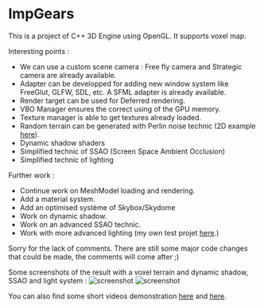 # ImpGears

This is a project of C++ 3D Engine using OpenGL. It supports voxel map.

Interesting points :
- We can use a custom scene camera : Free fly camera and Strategic camera are already available.
- Adapter can be developped for adding new window system like FreeGlut, GLFW, SDL, etc. A SFML adapter is already available.
- Render target can be used for Deferred rendering.
- VBO Manager ensures the correct using of the GPU memory.
- Texture manager is able to get textures already loaded.
- Random terrain can be generated with Perlin noise technic (2D example [here](https://www.dropbox.com/s/wchzmdgojrvp1mz/infinite-perlin.avi?dl=0)). 
- Dynamic shadow shaders
- Simplified technic of SSAO (Screen Space Ambient Occlusion)
- Simplified technic of lighting

Further work :
- Continue work on MeshModel loading and rendering.
- Add a material system.
- Add an optimised système of Skybox/Skydome
- Work on dynamic shadow.
- Work on an advanced SSAO technic.
- Work with more advanced lighting (my own test projet [here](https://www.dropbox.com/s/0q6zmvcgw8a06o2/normal-mapping.avi?dl=0).)

Sorry for the lack of comments. There are still some major code changes that could be made, the comments will come after ;)

Some screenshots of the result with a voxel terrain and dynamic shadow, SSAO and light system :
![screenshot](http://uprapide.com/images/Lut1n/impgears-2-2015-b.png "Screenshot of the result")
![screenshot](http://uprapide.com/images/Lut1n/impgears-2-2015-a.png "Screenshot of the result")

You can also find some short videos demonstration [here](https://www.dropbox.com/s/46u9sc8ovv2soy0/3d-engine.avi?dl=0) and [here](https://www.dropbox.com/s/7l09s7f07hehs3l/voxel-video.mp4?dl=0).
